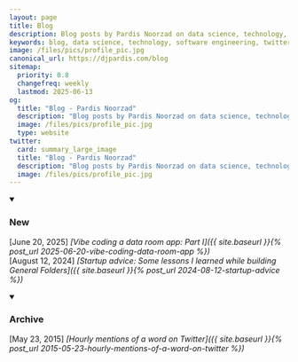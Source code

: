 ```yaml
---
layout: page
title: Blog
description: Blog posts by Pardis Noorzad on data science, technology, software engineering, startup advice, and entrepreneurship insights from building General Folders.
keywords: blog, data science, technology, software engineering, twitter analytics, startup advice, entrepreneurship, general folders, pardis noorzad
image: /files/pics/profile_pic.jpg
canonical_url: https://djpardis.com/blog
sitemap:
  priority: 0.8
  changefreq: weekly
  lastmod: 2025-06-13
og:
  title: "Blog - Pardis Noorzad"
  description: "Blog posts by Pardis Noorzad on data science, technology, software engineering, startup advice, and entrepreneurship insights from building General Folders."
  image: /files/pics/profile_pic.jpg
  type: website
twitter:
  card: summary_large_image
  title: "Blog - Pardis Noorzad"
  description: "Blog posts by Pardis Noorzad on data science, technology, software engineering, startup advice, and entrepreneurship insights from building General Folders."
  image: /files/pics/profile_pic.jpg
---
```


<details class="collapsible-section" markdown="1" open>
<summary><h3>New</h3></summary>

<!-- [June 29, 2025] *[B2B Cross-Company Data Transfer Solutions]({{ site.baseurl }}{% post_url 2025-06-29-b2b-data-transfer-solutions %})*  
[June 29, 2025] *[AI Companies: Code Refactoring]({{ site.baseurl }}{% post_url 2025-06-29-ai-companies-code-refactoring %})*  
[June 24, 2025] *[Data Transfer in Financial Services]({{ site.baseurl }}{% post_url 2025-06-24-data-transfer-financial-services %})*  
[June 24, 2025] *[Revisiting Moneyball]({{ site.baseurl }}{% post_url 2025-06-24-revisiting-moneyball %})*   -->
[June 20, 2025] *[Vibe coding a data room app: Part I]({{ site.baseurl }}{% post_url 2025-06-20-vibe-coding-data-room-app %})*  
[August 12, 2024] *[Startup advice: Some lessons I learned while building General Folders]({{ site.baseurl }}{% post_url 2024-08-12-startup-advice %})*  
</details>

<details class="collapsible-section" markdown="1" open>
<summary><h3>Archive</h3></summary>

[May 23, 2015] *[Hourly mentions of a word on Twitter]({{ site.baseurl }}{% post_url 2015-05-23-hourly-mentions-of-a-word-on-twitter %})*  
</details> 
